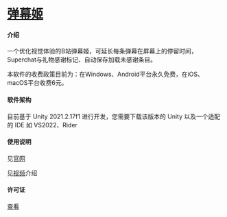 # [弹幕姬](https://sch.ink)

#### 介绍
一个优化视觉体验的B站弹幕姬，可延长每条弹幕在屏幕上的停留时间，Superchat与礼物感谢标记、自动保存加载未感谢条目。

本软件的收费政策目前为：在Windows、Android平台永久免费，在iOS、macOS平台收费6元。

#### 软件架构 
目前基于 Unity 2021.2.17f1 进行开发，您需要下载该版本的 Unity 以及一个适配的 IDE 如 VS2022、Rider

#### 使用说明
见[官网](https://sch.ink)

见[视频](https://www.bilibili.com/video/BV1jF411h75w)介绍

#### 许可证

[查看](https://github.com/cnSchwarzer/blive-assist/blob/master/LICENSE)